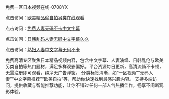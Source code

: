 免费一区日本视频在线-0708YX

点击访问：<a href="https://heiliaoow5kzm.pages.dev">欧美精品偷自拍另类在线观看</a>

点击访问：<a href="https://heiliao2dmwwy.pages.dev">免费人妻无码不卡中文字幕</a>

点击访问：<a href="https://heiliaoll4qsx.pages.dev">日韩乱码人妻无码中文字幕久久</a>

点击访问：<a href="https://heiliaowzu4ur.pages.dev">熟妇人妻中文字幕无码不卡</a>

免费高清专区聚焦日本精品视频内容，包含中文字幕、人妻演绎、日韩乱伦与欧美另类自拍等热门题材，满足多样观影偏好。平台资源每日更新，高清流畅不卡顿，无需注册即可观看，纯净无广告弹窗。 分类标签清晰，如“一区视频”“无码人妻”“中文字幕推荐”“欧美自拍”等，帮助你快速找到最感兴趣内容。 支持多端访问，提供收藏与智能推荐功能，让你不错过任何一部人气热播佳作，畅享不间断观影体验。

<span style="display:none;">[Canonical link](https://github.com/ba20250708/so48 ）</span>
